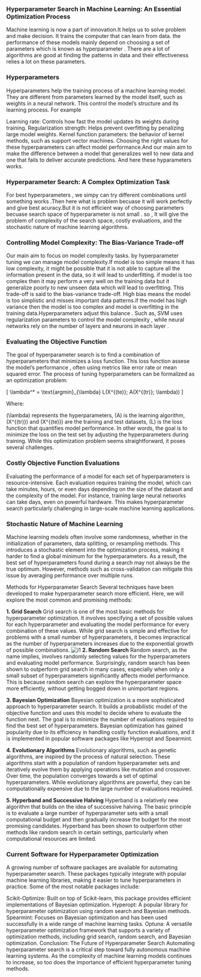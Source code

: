 ### Hyperparameter Search in Machine Learning: An Essential Optimization Process
Machine learning is now a part of innovation.It helps us to solve problem and make decision. It trains the computer that can learn from data. the performance of these models mainly depend on choosing a set of parameters which is known as hyperparameter . There are a lot of algorithms are good at finding the patterns in data and their effectiveness relies a lot on these parameters.

### Hyperparameters

Hyperparameters help the training process of a machine learning model. They are different from parameters learned by the model itself, such as weights in a neural network. This control the model’s structure and its learning process. For example

Learning rate: Controls how fast the model updates its weights during training.
Regularization strength: Helps prevent overfitting by penalizing large model weights.
Kernel function parameters: the behavior of kernel methods, such as support vector machines.
Choosing the right values for these hyperparameters can affect model performance.And our main aim to make the difference between a model that generalizes well to new data and one that fails to deliver accurate predictions. And here these hyparameters works.

### Hyperparameter Search: A Complex Optimization Task
For best hyperparameters , we simpy can try different combinations until something works .Then here what is problem becuase it will work perfectly and give best acuracy.But it is not efficient way of choosing parameters becuase search space of hyperparameter is not small . 
so , It will give the problem of  complexity of the search space, costly evaluations, and the stochastic nature of machine learning algorithms.

 ### Controlling Model Complexity: The Bias-Variance Trade-off
 
Our main aim to focus on model complexity tasks. by  hyperparameter tuning we can manage model complexity.If model is too simple means it has  low complexity, it might be possible that it is not able to  capture all the information present in the data, so it will lead to underfitting. 
if  model is too complex then it may perform a very well on the training data but it generalize poorly to new unseen data which will lead to overfitting. This trade-off is said  to the bias-variance trade-off.
High bias means  the model is too simplistic and misses important data patterns.if  the model has high variance then  the  model is too complex  and model is overfitting  in the training data.Hyperparameters  adjust this balance . Such as, SVM uses regularization parameters to control  the model complexity , while neural networks rely on the number of layers and neurons in each layer .

 ### Evaluating the Objective Function

The goal of hyperparameter search is to find a combination of hyperparameters that minimizes a loss function. This loss function assese the model’s performance , often using metrics like error rate or mean squared error. The process of tuning hyperparameters can be formalized as an optimization problem:

[ \lambda^* = \text{argmin}_{\lambda} L(X^{(te)}; A(X^{(tr)}; \lambda)) ]

Where:

(\lambda) represents the hyperparameters,
(A) is the learning algorithm,
(X^{(tr)}) and (X^{(te)}) are the training and test datasets,
(L) is the loss function that quantifies model performance.
In other words, the goal is to minimize the loss on the test set by adjusting the hyperparameters during training. While this optimization problem seems straightforward, it poses several challenges.

### Costly Objective Function Evaluations
Evaluating the performance of a model for each set of hyperparameters is resource-intensive. Each evaluation requires training the model, which can take minutes, hours, or even days depending on the size of the dataset and the complexity of the model. For instance, training large neural networks can take days, even on powerful hardware. This makes hyperparameter search particularly challenging in large-scale machine learning applications.

### Stochastic Nature of Machine Learning
Machine learning models often involve some randomness, whether in the initialization of parameters, data splitting, or resampling methods. This introduces a stochastic element into the optimization process, making it harder to find a global minimum for the hyperparameters. As a result, the best set of hyperparameters found during a search may not always be the true optimum. However, methods such as cross-validation can mitigate this issue by averaging performance over multiple runs.

Methods for Hyperparameter Search
Several techniques have been developed to make hyperparameter search more efficient. Here, we will explore the most common and promising methods:

**1. Grid Search**
Grid search is one of the most basic methods for hyperparameter optimization. It involves specifying a set of possible values for each hyperparameter and evaluating the model performance for every combination of these values. While grid search is simple and effective for problems with a small number of hyperparameters, it becomes impractical as the number of hyperparameters increases due to the exponential growth of possible combinations.
![i1](https://drive.google.com/uc?id=1kiK0V5LuDweoxS88tt6gEAdYJijQUais)
**2. Random Search**
Random search, as the name implies, involves randomly selecting values for the hyperparameters and evaluating model performance. Surprisingly, random search has been shown to outperform grid search in many cases, especially when only a small subset of hyperparameters significantly affects model performance. This is because random search can explore the hyperparameter space more efficiently, without getting bogged down in unimportant regions.

**3. Bayesian Optimization**
Bayesian optimization is a more sophisticated approach to hyperparameter search. It builds a probabilistic model of the objective function and uses this model to decide where to evaluate the function next. The goal is to minimize the number of evaluations required to find the best set of hyperparameters. Bayesian optimization has gained popularity due to its efficiency in handling costly function evaluations, and it is implemented in popular software packages like Hyperopt and Spearmint.

**4. Evolutionary Algorithms**
Evolutionary algorithms, such as genetic algorithms, are inspired by the process of natural selection. These algorithms start with a population of random hyperparameter sets and iteratively evolve them by applying operations like mutation and crossover. Over time, the population converges towards a set of optimal hyperparameters. While evolutionary algorithms are powerful, they can be computationally expensive due to the large number of evaluations required.

**5. Hyperband and Successive Halving**
Hyperband is a relatively new algorithm that builds on the idea of successive halving. The basic principle is to evaluate a large number of hyperparameter sets with a small computational budget and then gradually increase the budget for the most promising candidates. Hyperband has been shown to outperform other methods like random search in certain settings, particularly when computational resources are limited.

### Current Software for Hyperparameter Optimization
A growing number of software packages are available for automating hyperparameter search. These packages typically integrate with popular machine learning libraries, making it easier to tune hyperparameters in practice. Some of the most notable packages include:

Scikit-Optimize: Built on top of Scikit-learn, this package provides efficient implementations of Bayesian optimization.
Hyperopt: A popular library for hyperparameter optimization using random search and Bayesian methods.
Spearmint: Focuses on Bayesian optimization and has been used successfully in a wide range of machine learning tasks.
Optuna: A versatile hyperparameter optimization framework that supports a variety of optimization methods, including grid search, random search, and Bayesian optimization.
Conclusion: The Future of Hyperparameter Search
Automating hyperparameter search is a critical step toward fully autonomous machine learning systems. As the complexity of machine learning models continues to increase, so too does the importance of efficient hyperparameter tuning methods.
